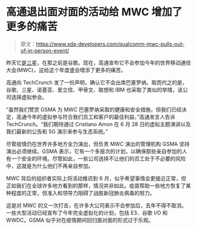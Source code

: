 # 高通退出面对面的活动给 MWC 增加了更多的痛苦

> 原文：<https://www.xda-developers.com/qualcomm-mwc-pulls-out-of-in-person-event/>

昨天它[是三星](https://www.xda-developers.com/samsung-no-attendance-mobile-world-congress-2021/)，在那之前是谷歌。现在，高通宣布它不会参加今年的世界移动通信大会(MWC)，这给这个年度盛会增添了更多的痛苦。

高通向 TechCrunch 发了一份声明，确认它不会出席巴塞罗纳。取而代之的是，谷歌、三星、诺基亚、爱立信、甲骨文、联想和 IBM 也采取了类似的举措，该公司选择虚拟参会。

“虽然我们赞赏 GSMA 为 MWC 巴塞罗纳采取的健康和安全措施，但我们已经决定，高通今年的虚拟参与符合我们员工和客户的最佳利益，”高通发言人告诉 TechCrunch。“我们期待通过 Cristiano Amon 在 6 月 28 日的虚拟主题演讲以及我们最新的公告和 5G 演示来参与生态系统。”

尽管疫情仍在世界许多地方全力演出，但负责 MWC 演出的管理机构 GSMA 坚持演出必须继续。GSMA 表示，它有一个多层次的计划，以确保那些亲自参加的人有一个安全的环境。尽管如此，一些公司选择不让他们的员工处于不必要的风险中，这就是为什么他们不再亲自参加。

MWC 背后的组织者实际上将活动推迟到 6 月，似乎希望事情会更接近正常，但正如我们在全球许多地方看到的那样，情况并非如此。疫苗帮助一些地方恢复了某种程度的正常，但准入和领导力阻碍了战胜新冠肺炎病毒的努力。

这是对 MWC 的又一次打击，在许多大公司表示不会参加后，去年不得不取消。一些大型活动已经宣布了今年完全虚拟化的计划，包括 E3、谷歌 I/O 和 WWDC。GSMA 似乎对在疫情期间回归面对面的形式过于乐观。